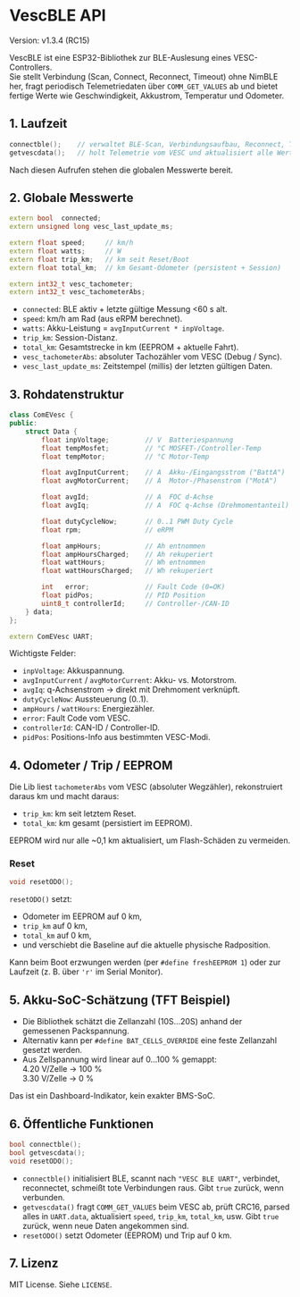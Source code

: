 # VescBLE API

Version: v1.3.4 (RC15)

VescBLE ist eine ESP32-Bibliothek zur BLE-Auslesung eines VESC-Controllers.  
Sie stellt Verbindung (Scan, Connect, Reconnect, Timeout) ohne NimBLE her, fragt periodisch Telemetriedaten über `COMM_GET_VALUES` ab und bietet fertige Werte wie Geschwindigkeit, Akkustrom, Temperatur und Odometer.

## 1. Laufzeit

```cpp
connectble();    // verwaltet BLE-Scan, Verbindungsaufbau, Reconnect, Timeout
getvescdata();   // holt Telemetrie vom VESC und aktualisiert alle Werte
```

Nach diesen Aufrufen stehen die globalen Messwerte bereit.

## 2. Globale Messwerte

```cpp
extern bool  connected;
extern unsigned long vesc_last_update_ms;

extern float speed;     // km/h
extern float watts;     // W
extern float trip_km;   // km seit Reset/Boot
extern float total_km;  // km Gesamt-Odometer (persistent + Session)

extern int32_t vesc_tachometer;
extern int32_t vesc_tachometerAbs;
```

- `connected`: BLE aktiv + letzte gültige Messung <60 s alt.  
- `speed`: km/h am Rad (aus eRPM berechnet).  
- `watts`: Akku-Leistung = `avgInputCurrent * inpVoltage`.  
- `trip_km`: Session-Distanz.  
- `total_km`: Gesamtstrecke in km (EEPROM + aktuelle Fahrt).  
- `vesc_tachometerAbs`: absoluter Tachozähler vom VESC (Debug / Sync).  
- `vesc_last_update_ms`: Zeitstempel (millis) der letzten gültigen Daten.

## 3. Rohdatenstruktur

```cpp
class ComEVesc {
public:
    struct Data {
        float inpVoltage;         // V  Batteriespannung
        float tempMosfet;         // °C MOSFET-/Controller-Temp
        float tempMotor;          // °C Motor-Temp

        float avgInputCurrent;    // A  Akku-/Eingangsstrom ("BattA")
        float avgMotorCurrent;    // A  Motor-/Phasenstrom ("MotA")

        float avgId;              // A  FOC d-Achse
        float avgIq;              // A  FOC q-Achse (Drehmomentanteil)

        float dutyCycleNow;       // 0..1 PWM Duty Cycle
        float rpm;                // eRPM

        float ampHours;           // Ah entnommen
        float ampHoursCharged;    // Ah rekuperiert
        float wattHours;          // Wh entnommen
        float wattHoursCharged;   // Wh rekuperiert

        int   error;              // Fault Code (0=OK)
        float pidPos;             // PID Position
        uint8_t controllerId;     // Controller-/CAN-ID
    } data;
};

extern ComEVesc UART;
```

Wichtigste Felder:
- `inpVoltage`: Akkuspannung.  
- `avgInputCurrent` / `avgMotorCurrent`: Akku- vs. Motorstrom.  
- `avgIq`: q-Achsenstrom → direkt mit Drehmoment verknüpft.  
- `dutyCycleNow`: Aussteuerung (0..1).  
- `ampHours` / `wattHours`: Energiezähler.  
- `error`: Fault Code vom VESC.  
- `controllerId`: CAN-ID / Controller-ID.  
- `pidPos`: Positions-Info aus bestimmten VESC-Modi.

## 4. Odometer / Trip / EEPROM

Die Lib liest `tachometerAbs` vom VESC (absoluter Wegzähler), rekonstruiert daraus km und macht daraus:

- `trip_km`: km seit letztem Reset.  
- `total_km`: km gesamt (persistiert im EEPROM).

EEPROM wird nur alle ~0,1 km aktualisiert, um Flash-Schäden zu vermeiden.

### Reset

```cpp
void resetODO();
```

`resetODO()` setzt:
- Odometer im EEPROM auf 0 km,
- `trip_km` auf 0 km,
- `total_km` auf 0 km,
- und verschiebt die Baseline auf die aktuelle physische Radposition.

Kann beim Boot erzwungen werden (per `#define freshEEPROM 1`) oder zur Laufzeit (z. B. über `'r'` im Serial Monitor).

## 5. Akku-SoC-Schätzung (TFT Beispiel)

- Die Bibliothek schätzt die Zellanzahl (10S…20S) anhand der gemessenen Packspannung.  
- Alternativ kann per `#define BAT_CELLS_OVERRIDE` eine feste Zellanzahl gesetzt werden.  
- Aus Zellspannung wird linear auf 0…100 % gemappt:  
  4.20 V/Zelle → 100 %  
  3.30 V/Zelle →   0 %

Das ist ein Dashboard-Indikator, kein exakter BMS-SoC.

## 6. Öffentliche Funktionen

```cpp
bool connectble();
bool getvescdata();
void resetODO();
```

- `connectble()` initialisiert BLE, scannt nach `"VESC BLE UART"`, verbindet, reconnectet, schmeißt tote Verbindungen raus. Gibt `true` zurück, wenn verbunden.
- `getvescdata()` fragt `COMM_GET_VALUES` beim VESC ab, prüft CRC16, parsed alles in `UART.data`, aktualisiert `speed`, `trip_km`, `total_km`, usw. Gibt `true` zurück, wenn neue Daten angekommen sind.
- `resetODO()` setzt Odometer (EEPROM) und Trip auf 0 km.

## 7. Lizenz

MIT License. Siehe `LICENSE`.
